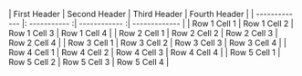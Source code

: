 | First Header  | Second Header | Third Header  | Fourth Header |
| ------------- |: ----------- :| ------------ :| ------------- |
| Row 1 Cell 1  | Row 1 Cell 2  | Row 1 Cell 3  | Row 1 Cell 4  |
| Row 2 Cell 1  | Row 2 Cell 2  | Row 2 Cell 3  | Row 2 Cell 4  |
| Row 3 Cell 1  | Row 3 Cell 2  | Row 3 Cell 3  | Row 3 Cell 4  |
| Row 4 Cell 1  | Row 4 Cell 2  | Row 4 Cell 3  | Row 4 Cell 4  |
| Row 5 Cell 1  | Row 5 Cell 2  | Row 5 Cell 3  | Row 5 Cell 4  |

